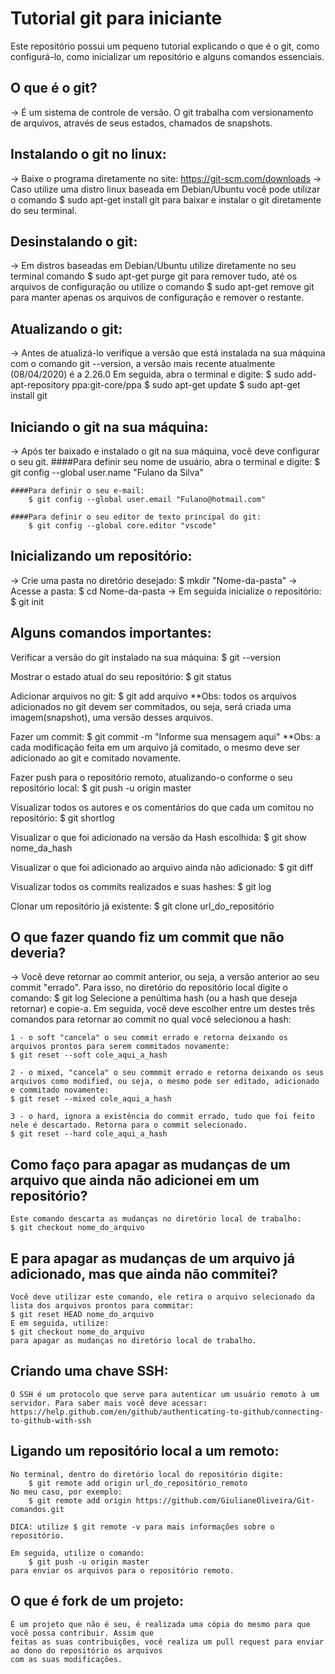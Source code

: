 # Tutorial git para iniciante
Este repositório possui um pequeno tutorial explicando o que é o git, como configurá-lo, como inicializar um
repositório e alguns comandos essenciais.

## O que é o git?
-> É um sistema de controle de versão. O git trabalha com versionamento de arquivos, através de seus estados, chamados de snapshots.

## Instalando o git no linux:
-> Baixe o programa diretamente no site: https://git-scm.com/downloads
-> Caso utilize uma distro linux baseada em Debian/Ubuntu você pode utilizar o comando $ sudo apt-get install git para baixar e instalar o git diretamente do seu terminal.

## Desinstalando o git:
-> Em distros baseadas em Debian/Ubuntu utilize diretamente no seu terminal comando $ sudo apt-get purge git para remover tudo, até os arquivos de configuração ou utilize o comando $ sudo apt-get remove git para manter apenas os arquivos de configuração e remover o restante.

## Atualizando o git:
-> Antes de atualizá-lo verifique a versão que está instalada na sua máquina com o comando git --version, a versão mais recente atualmente (08/04/2020) é a 2.26.0
Em seguida, abra o terminal e digite:
    $ sudo add-apt-repository ppa:git-core/ppa
    $ sudo apt-get update
    $ sudo apt-get install git

## Iniciando o git na sua máquina:
-> Após ter baixado e instalado o git na sua máquina, você deve configurar o seu git. 
    ####Para definir seu nome de usuário, abra o terminal e digite:
        $ git config --global user.name "Fulano da Silva"
    
    ####Para definir o seu e-mail:
        $ git config --global user.email "Fulano@hotmail.com"
    
    ####Para definir o seu editor de texto principal do git:
        $ git config --global core.editor "vscode"
    
## Inicializando um repositório:
-> Crie uma pasta no diretório desejado:
    $ mkdir "Nome-da-pasta"
-> Acesse a pasta:
    $ cd Nome-da-pasta
-> Em seguida inicialize o repositório:
    $ git init

## Alguns comandos importantes:

Verificar a versão do git instalado na sua máquina:
$ git --version

Mostrar o estado atual do seu repositório:
$ git status

Adicionar arquivos no git:
$ git add arquivo
**Obs: todos os arquivos adicionados no git devem ser commitados, ou seja, será criada uma imagem(snapshot), uma versão desses arquivos.

Fazer um commit:
$ git commit -m "Informe sua mensagem aqui"
**Obs: a cada modificação feita em um arquivo já comitado, o mesmo deve ser adicionado ao git e comitado novamente. 

Fazer push para o repositório remoto, atualizando-o conforme o seu repositório local:
$ git push -u origin master

Visualizar todos os autores e os comentários do que cada um comitou no repositório:
$ git shortlog 

Visualizar o que foi adicionado na versão da Hash escolhida:
$ git show nome_da_hash

Visualizar o que foi adicionado ao arquivo ainda não adicionado:
$ git diff 

Visualizar todos os commits realizados e suas hashes:
$ git log

Clonar um repositório já existente:
$ git clone url_do_repositório

## O que fazer quando fiz um commit que não deveria?
-> Você deve retornar ao commit anterior, ou seja, a versão anterior ao seu commit "errado". Para isso, no diretório do repositório local digite o comando:
    $ git log
Selecione a penúltima hash (ou a hash que deseja retornar) e copie-a. Em seguida, você deve escolher entre um destes três comandos para retornar ao commit no qual você selecionou a hash:

    1 - o soft "cancela" o seu commit errado e retorna deixando os arquivos prontos para serem commitados novamente:
    $ git reset --soft cole_aqui_a_hash

    2 - o mixed, "cancela" o seu commmit errado e retorna deixando os seus arquivos como modified, ou seja, o mesmo pode ser editado, adicionado e commitado novamente:
    $ git reset --mixed cole_aqui_a_hash

    3 - o hard, ignora a existência do commit errado, tudo que foi feito nele é descartado. Retorna para o commit selecionado.
    $ git reset --hard cole_aqui_a_hash

## Como faço para apagar as mudanças de um arquivo que ainda não adicionei em um repositório?
    Este comando descarta as mudanças no diretório local de trabalho:
    $ git checkout nome_do_arquivo

## E para apagar as mudanças de um arquivo já adicionado, mas que ainda não commitei?
    Você deve utilizar este comando, ele retira o arquivo selecionado da lista dos arquivos prontos para commitar:
    $ git reset HEAD nome_do_arquivo
    E em seguida, utilize:
    $ git checkout nome_do_arquivo
    para apagar as mudanças no diretório local de trabalho.

## Criando uma chave SSH:
    O SSH é um protocolo que serve para autenticar um usuário remoto à um servidor. Para saber mais você deve acessar:
    https://help.github.com/en/github/authenticating-to-github/connecting-to-github-with-ssh

## Ligando um repositório local a um remoto:
    No terminal, dentro do diretório local do repositório digite:
        $ git remote add origin url_do_repositório_remoto
    No meu caso, por exemplo:
        $ git remote add origin https://github.com/GiulianeOliveira/Git-comandos.git

    DICA: utilize $ git remote -v para mais informações sobre o repositório.

    Em seguida, utilize o comando:
        $ git push -u origin master 
    para enviar os arquivos para o repositório remoto.

## O que é fork de um projeto:
    É um projeto que não é seu, é realizada uma cópia do mesmo para que você possa contribuir. Assim que
    feitas as suas contribuições, você realiza um pull request para enviar ao dono do repositório os arquivos
    com as suas modificações.


